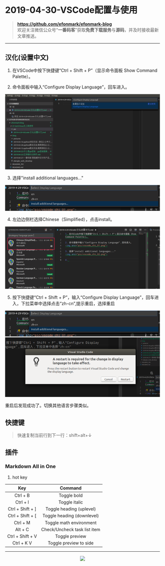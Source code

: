
# 2019-04-30-VSCode配置与使用

> **https://github.com/efonmark/efonmark-blog**  
> 欢迎关注微信公众号“**一番码客**”获取**免费下载服务**与**源码**，并及时接收最新文章推送。
----
## 汉化(设置中文)

1. 在VSCode中按下快捷键“Ctrl + Shift + P”（显示命令面板 Show Command Palette）。  

2. 命令面板中输入“Configure Display Language”，回车进入。  
<img src="assert/vscode_chi_01.png">

3. 选择"install additional languages..."  
<img src="assert/vscode_chi_02.png">

4. 左边边侧栏选择Chinese（Simplified），点击install。  
<img src="assert/vscode_chi_03.png">

5. 按下快捷键“Ctrl + Shift + P”，输入“Configure Display Language”，回车进入，下拉菜单中选择点击“zh-cn”,提示重启，选择重启
<img src="assert/vscode_chi_02.png">  
<img src="assert/vscode_chi_04.png">

重启后发现成功了。切换其他语言步骤类似。  

## 快捷键

> 快速复制当前行到下一行：shift+alt+↓

## 插件

### Markdown All in One

1. hot key

|Key|Command
|:-:|:-:|
Ctrl + B|Toggle bold  
Ctrl + I|Toggle italic  
Ctrl + Shift + ]|Toggle heading (uplevel)  
Ctrl + Shift + [|Toggle heading (downlevel)  
Ctrl + M|Toggle math environment  
Alt + C|Check/Uncheck task list item  
Ctrl + Shift + V|Toggle preview  
Ctrl + K V|Toggle preview to side  
----
<div align=center><img src="https://img-blog.csdnimg.cn/20190429091642976.jpg?x-oss-process=image/watermark,type_ZmFuZ3poZW5naGVpdGk,shadow_1,text_aHR0cHM6Ly9ibG9nLmNzZG4ubmV0L3dlaXhpbl80MjQ1NjgyMg==,size_1,color_FFFFFF,t_10" width=50%\>
